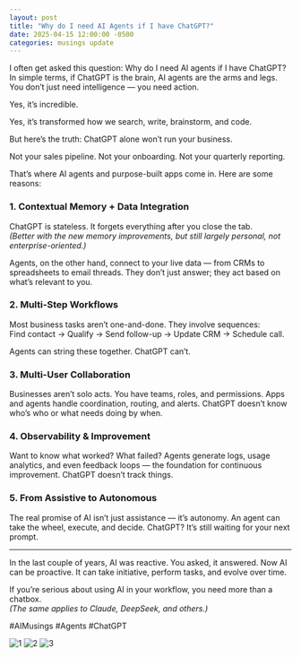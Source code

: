 ```yaml
---
layout: post
title: "Why do I need AI Agents if I have ChatGPT?"
date: 2025-04-15 12:00:00 -0500
categories: musings update
---
```


I often get asked this question: Why do I need AI agents if I have ChatGPT? In simple terms, if ChatGPT is the brain, AI agents are the arms and legs. You don’t just need intelligence — you need action.

Yes, it’s incredible.

Yes, it’s transformed how we search, write, brainstorm, and code.

But here’s the truth: ChatGPT alone won’t run your business.

Not your sales pipeline. Not your onboarding. Not your quarterly reporting.

That’s where AI agents and purpose-built apps come in. Here are some reasons:

### 1. Contextual Memory + Data Integration

ChatGPT is stateless. It forgets everything after you close the tab.  
*(Better with the new memory improvements, but still largely personal, not enterprise-oriented.)*

Agents, on the other hand, connect to your live data — from CRMs to spreadsheets to email threads. They don’t just answer; they act based on what’s relevant to you.

### 2. Multi-Step Workflows

Most business tasks aren’t one-and-done. They involve sequences:  
Find contact → Qualify → Send follow-up → Update CRM → Schedule call.

Agents can string these together. ChatGPT can’t.

### 3. Multi-User Collaboration

Businesses aren’t solo acts. You have teams, roles, and permissions. Apps and agents handle coordination, routing, and alerts. ChatGPT doesn’t know who’s who or what needs doing by when.

### 4. Observability & Improvement

Want to know what worked? What failed? Agents generate logs, usage analytics, and even feedback loops — the foundation for continuous improvement. ChatGPT doesn’t track things.

### 5. From Assistive to Autonomous

The real promise of AI isn’t just assistance — it’s autonomy. An agent can take the wheel, execute, and decide. ChatGPT? It’s still waiting for your next prompt.

---

In the last couple of years, AI was reactive. You asked, it answered. Now AI can be proactive. It can take initiative, perform tasks, and evolve over time.

If you’re serious about using AI in your workflow, you need more than a chatbox.  
*(The same applies to Claude, DeepSeek, and others.)*

#AIMusings #Agents #ChatGPT

![1](https://media.licdn.com/dms/image/v2/D4E22AQE7rqPc3sNa_A/feedshare-shrink_2048_1536/B4EZY8J2fHGYAo-/0/1744765938103?e=1747872000&v=beta&t=VYtNgCLwIqZ_HJdGBj7oT2xr4aXh86KQjA9kveBjMvM)
![2](https://media.licdn.com/dms/image/v2/D4E22AQFgmxCHinH3Yw/feedshare-shrink_2048_1536/B4EZY8J2eAHYAo-/0/1744765938357?e=1747872000&v=beta&t=3YKa6BFIWKgIVlpkXRCB2fth58k9iVmoHDRhdL49wFQ)
![3](https://media.licdn.com/dms/image/v2/D4E22AQGA6u2d_ZnrQA/feedshare-shrink_2048_1536/B4EZY8J2e2HEAs-/0/1744765938198?e=1747872000&v=beta&t=tT4gTAoKSCX34ccsVXWFyk23jXMcdedJ7CLBhyQmpZQ)